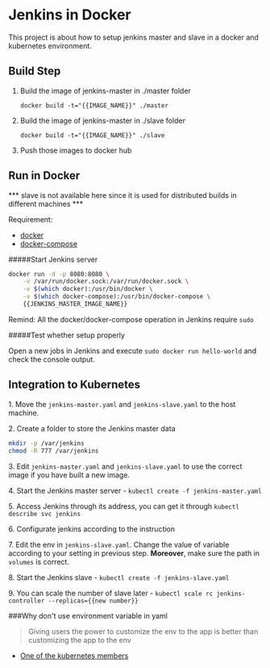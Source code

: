 Jenkins in Docker
===

This project is about how to setup jenkins master and slave in a docker and kubernetes environment.

Build Step
---

 1. Build the image of jenkins-master in ./master folder

 	`docker build -t="{{IMAGE_NAME}}" ./master`

 2. Build the image of jenkins-master in ./slave folder
 
 	`docker build -t="{{IMAGE_NAME}}" ./slave`
 	
 3. Push those images to docker hub
 
 
Run in Docker
---
 \*\*\* slave is not available here since it is used for distributed builds in different machines \*\*\*
 
Requirement:

- [docker](https://docs.docker.com/engine/installation/)
- [docker-compose](https://docs.docker.com/compose/install/)


#####Start Jenkins server

```bash
docker run -d -p 8080:8080 \
 	-v /var/run/docker.sock:/var/run/docker.sock \
	-v $(which docker):/usr/bin/docker \
 	-v $(which docker-compose):/usr/bin/docker-compose \
	{{JENKINS_MASTER_IMAGE_NAME}}
```

Remind: All the docker/docker-compose operation in Jenkins require `sudo`

#####Test whether setup properly

Open a new jobs in Jenkins and execute `sudo docker run hello-world` and check the console output.


Integration to Kubernetes
---

1\. Move the `jenkins-master.yaml` and `jenkins-slave.yaml` to the host machine.

2\. Create a folder to store the Jenkins master data

```Bash
mkdir -p /var/jenkins
chmod -R 777 /var/jenkins
```

3\. Edit `jenkins-master.yaml` and `jenkins-slave.yaml` to use the correct image if you have built a new image.

4\. Start the Jenkins master server - `kubectl create -f jenkins-master.yaml`

5\. Access Jenkins through its address, you can get it through `kubectl describe svc jenkins`

6\. Configurate jenkins according to the instruction

7\. Edit the env in `jenkins-slave.yaml`. Change the value of variable according to your setting in previous step. **Moreover**, make sure the path in `volumes` is correct.

8\. Start the Jenkins slave - `kubectl create -f jenkins-slave.yaml`

9\. You can scale the number of slave later - `kubectl scale rc jenkins-controller --replicas={{new number}}`

###Why don't use environment variable in yaml
> Giving users the power to customize the env to the app is better than customizing the app to the env
- [One of the kubernetes members](https://github.com/kubernetes/kubernetes/issues/1382#issuecomment-56200142)